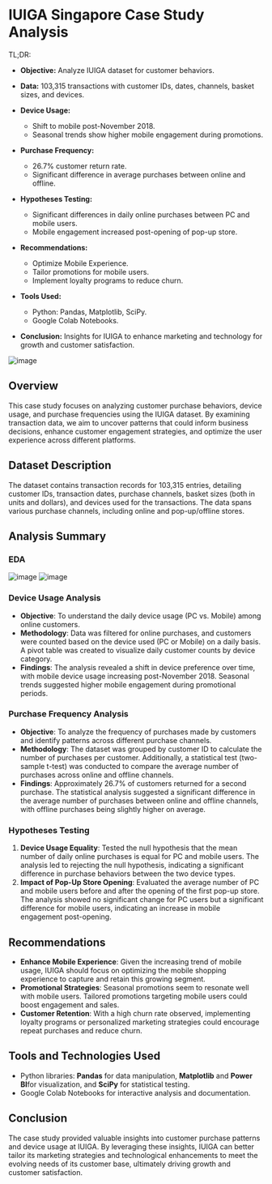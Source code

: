 # IUIGA Singapore Case Study Analysis
TL;DR:
- **Objective:** Analyze IUIGA dataset for customer behaviors.
  
- **Data:** 103,315 transactions with customer IDs, dates, channels, basket sizes, and devices.

- **Device Usage:**
  - Shift to mobile post-November 2018.
  - Seasonal trends show higher mobile engagement during promotions.

- **Purchase Frequency:**
  - 26.7% customer return rate.
  - Significant difference in average purchases between online and offline.

- **Hypotheses Testing:**
  - Significant differences in daily online purchases between PC and mobile users.
  - Mobile engagement increased post-opening of pop-up store.

- **Recommendations:**
  - Optimize Mobile Experience.
  - Tailor promotions for mobile users.
  - Implement loyalty programs to reduce churn.

- **Tools Used:**
  - Python: Pandas, Matplotlib, SciPy.
  - Google Colab Notebooks.

- **Conclusion:** Insights for IUIGA to enhance marketing and technology for growth and customer satisfaction.

![image](https://github.com/balalabyte/IUIGA-Singapore-Customer-purchase-behaviour-Analysis/assets/60688697/a5f446cd-17e0-4f84-9cc4-baae03acd970)


## Overview

This case study focuses on analyzing customer purchase behaviors, device usage, and purchase frequencies using the IUIGA dataset. By examining transaction data, we aim to uncover patterns that could inform business decisions, enhance customer engagement strategies, and optimize the user experience across different platforms.

## Dataset Description
The dataset contains transaction records for 103,315 entries, detailing customer IDs, transaction dates, purchase channels, basket sizes (both in units and dollars), and devices used for the transactions. The data spans various purchase channels, including online and pop-up/offline stores.

## Analysis Summary
### EDA
![image](https://github.com/balalabyte/IUIGA-Singapore-Customer-purchase-behaviour-Analysis/assets/60688697/55bff89b-39e4-4380-80fa-dbb60509e049)
![image](https://github.com/balalabyte/IUIGA-Singapore-Customer-purchase-behaviour-Analysis/assets/60688697/2aa5112a-e205-42fe-8e00-90bd1397da37)


### Device Usage Analysis
- **Objective**: To understand the daily device usage (PC vs. Mobile) among online customers.
- **Methodology**: Data was filtered for online purchases, and customers were counted based on the device used (PC or Mobile) on a daily basis. A pivot table was created to visualize daily customer counts by device category.
- **Findings**: The analysis revealed a shift in device preference over time, with mobile device usage increasing post-November 2018. Seasonal trends suggested higher mobile engagement during promotional periods.

### Purchase Frequency Analysis
- **Objective**: To analyze the frequency of purchases made by customers and identify patterns across different purchase channels.
- **Methodology**: The dataset was grouped by customer ID to calculate the number of purchases per customer. Additionally, a statistical test (two-sample t-test) was conducted to compare the average number of purchases across online and offline channels.
- **Findings**: Approximately 26.7% of customers returned for a second purchase. The statistical analysis suggested a significant difference in the average number of purchases between online and offline channels, with offline purchases being slightly higher on average.

### Hypotheses Testing
1. **Device Usage Equality**: Tested the null hypothesis that the mean number of daily online purchases is equal for PC and mobile users. The analysis led to rejecting the null hypothesis, indicating a significant difference in purchase behaviors between the two device types.
2. **Impact of Pop-Up Store Opening**: Evaluated the average number of PC and mobile users before and after the opening of the first pop-up store. The analysis showed no significant change for PC users but a significant difference for mobile users, indicating an increase in mobile engagement post-opening.

## Recommendations
- **Enhance Mobile Experience**: Given the increasing trend of mobile usage, IUIGA should focus on optimizing the mobile shopping experience to capture and retain this growing segment.
- **Promotional Strategies**: Seasonal promotions seem to resonate well with mobile users. Tailored promotions targeting mobile users could boost engagement and sales.
- **Customer Retention**: With a high churn rate observed, implementing loyalty programs or personalized marketing strategies could encourage repeat purchases and reduce churn.

## Tools and Technologies Used
- Python libraries: **Pandas** for data manipulation, **Matplotlib** and **Power BI**for visualization, and **SciPy** for statistical testing.
- Google Colab Notebooks for interactive analysis and documentation.

## Conclusion
The case study provided valuable insights into customer purchase patterns and device usage at IUIGA. By leveraging these insights, IUIGA can better tailor its marketing strategies and technological enhancements to meet the evolving needs of its customer base, ultimately driving growth and customer satisfaction.

